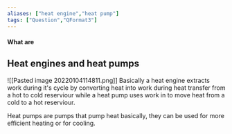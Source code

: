 ```yaml
---
aliases: ["heat engine","heat pump"]
tags: ["Question","QFormat3"]
---
```


#### What are
## Heat engines and heat pumps
![[Pasted image 20220104114811.png]]
Basically a heat engine extracts work during it's cycle by converting heat into work during heat transfer from a hot to cold reserviour while a heat pump uses work in to move heat from a cold to a hot reserviour.

Heat pumps are pumps that pump heat basically, they can be used for more efficient heating or for cooling.